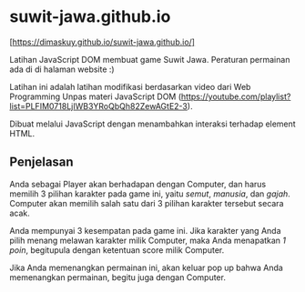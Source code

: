 # suwit-jawa.github.io

[https://dimaskuy.github.io/suwit-jawa.github.io/]

Latihan JavaScript DOM membuat game Suwit Jawa. Peraturan permainan ada di di halaman website :)

Latihan ini adalah latihan modifikasi berdasarkan video dari Web Programming Unpas materi JavaScript DOM (https://youtube.com/playlist?list=PLFIM0718LjIWB3YRoQbQh82ZewAGtE2-3).

Dibuat melalui JavaScript dengan menambahkan interaksi terhadap element HTML.

<h2>Penjelasan</h2>

Anda sebagai Player akan berhadapan dengan Computer, dan harus memilih 3 pilihan karakter pada game ini, yaitu <i>semut</i>, <i>manusia</i>, dan <i>gajah</i>. Computer akan memilih salah satu dari 3 pilihan karakter tersebut secara acak.

Anda mempunyai 3 kesempatan pada game ini. Jika karakter yang Anda pilih menang melawan karakter milik Computer, maka Anda menapatkan <i>1 poin</i>, begitupula dengan ketentuan score milik Computer.

Jika Anda memenangkan permainan ini, akan keluar pop up bahwa Anda memenangkan permainan, begitu juga dengan Computer.
